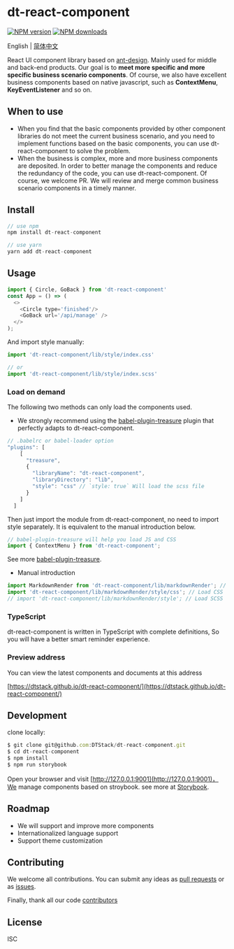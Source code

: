 # dt-react-component

[![NPM version][npm-image]][npm-url] [![NPM downloads][download-img]][download-url]

[npm-image]: https://img.shields.io/npm/v/dt-react-component.svg?style=flat-square
[npm-url]: https://www.npmjs.com/package/dt-react-component

[download-img]: https://img.shields.io/npm/dm/dt-react-component.svg?style=flat
[download-url]: https://www.npmjs.com/package/dt-react-component

English | [简体中文](./README-zh_CN.md)

React UI component library based on [ant-design](https://github.com/ant-design/ant-design). Mainly used for middle and back-end products. Our goal is to **meet more specific and more specific business scenario components**. Of course, we also have excellent business components based on native javascript, such as **ContextMenu**, **KeyEventListener** and so on.

## When to use
+ When you find that the basic components provided by other component libraries do not meet the current business scenario, and you need to implement functions based on the basic components, you can use dt-react-component to solve the problem.
+ When the business is complex, more and more business components are deposited. In order to better manage the components and reduce the redundancy of the code, you can use dt-react-component. Of course, we welcome PR. We will review and merge common business scenario components in a timely manner.

## Install

```js
// use npm
npm install dt-react-component

// use yarn
yarn add dt-react-component
```

## Usage

```js
import { Circle, GoBack } from 'dt-react-component'
const App = () => (
  <>
    <Circle type='finished'/>
    <GoBack url='/api/manage' />
  </>
);
```
And import style manually:

```js
import 'dt-react-component/lib/style/index.css'

// or
import 'dt-react-component/lib/style/index.scss'

```

### Load on demand

The following two methods can only load the components used.
+ We strongly recommend using the [babel-plugin-treasure](https://github.com/DTStack/babel-plugin-treasure) plugin that perfectly adapts to dt-react-component.

```js
// .babelrc or babel-loader option
"plugins": [
    [
      "treasure",
      {
        "libraryName": "dt-react-component",
        "libraryDirectory": "lib",
        "style": "css" // `style: true` Will load the scss file
      }
    ]
  ]

```

Then just import the module from dt-react-component, no need to import style separately. It is equivalent to the manual introduction below.

```js
// babel-plugin-treasure will help you load JS and CSS
import { ContextMenu } from 'dt-react-component';
```
See more [babel-plugin-treasure](https://github.com/DTStack/babel-plugin-treasure).

+ Manual introduction

```js
import MarkdownRender from 'dt-react-component/lib/markdownRender'; // Load JS
import 'dt-react-component/lib/markdownRender/style/css'; // Load CSS
// import 'dt-react-component/lib/markdownRender/style'; // Load SCSS
```

### TypeScript
dt-react-component is written in TypeScript with complete definitions, So you will have a better smart reminder experience.

### Preview address
You can view the latest components and documents at this address

[https://dtstack.github.io/dt-react-component/](https://dtstack.github.io/dt-react-component/)


## Development

clone locally:

```js
$ git clone git@github.com:DTStack/dt-react-component.git
$ cd dt-react-component
$ npm install
$ npm run storybook
```
Open your browser and visit [http://127.0.0.1:9001](http://127.0.0.1:9001)，We manage components based on stroybook. see more at [Storybook](https://storybook.js.org/).

## Roadmap
+ We will support and improve more components
+ Internationalized language support
+ Support theme customization

## Contributing

We welcome all contributions. You can submit any ideas as [pull requests](https://github.com/DTStack/dt-react-component/pulls) or as [issues](https://github.com/DTStack/dt-react-component/issues).

Finally, thank all our code [contributors](https://github.com/DTStack/dt-react-component/graphs/contributors)

## License

ISC
